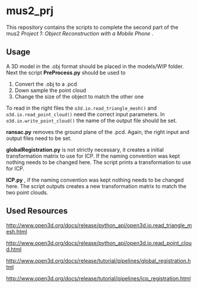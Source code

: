 # mus2_prj

This repository contains the scripts to complete the second part of the mus2 *Project 1: Object Reconstruction with a Mobile Phone* . 

## Usage
A 3D model in the .obj format should be placed in the models/WIP folder.
Next the script **PreProcess.py** should be used to 
1.	Convert the .obj to a .pcd 
2.	Down sample the point cloud
3.	Change the size of the object to match the other one

To read in the right files the ```o3d.io.read_triangle_mesh()``` and ```o3d.io.read_point_cloud()``` need the correct input parameters.
In ```o3d.io.write_point_cloud()``` the name of the output file should be set.

**ransac.py** removes the ground plane of the .pcd. Again, the right input and output files need to be set.

**globalRegistration.py** is not strictly necessary, it creates a initial transformation matrix to use for ICP.
If the naming convention was kept nothing needs to be changed here. The script prints a transformation to use for ICP.

**ICP.py** , if the naming convention was kept nothing needs to be changed here. The script outputs creates a new transformation matrix to match the two point clouds.


## Used Resources

http://www.open3d.org/docs/release/python_api/open3d.io.read_triangle_mesh.html

http://www.open3d.org/docs/release/python_api/open3d.io.read_point_cloud.html

http://www.open3d.org/docs/release/tutorial/pipelines/global_registration.html

http://www.open3d.org/docs/release/tutorial/pipelines/icp_registration.html

